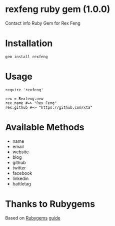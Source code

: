 # rexfeng ruby gem (1.0.0)

Contact info Ruby Gem for Rex Feng

# Installation
    gem install rexfeng

# Usage
    require 'rexfeng'

    rex = Rexfeng.new
    rex.name #=> "Rex Feng"
    rex.github #=> "https://github.com/xta"

# Available Methods

  * name
  * email
  * website
  * blog
  * github
  * twitter
  * facebook
  * linkedin
  * battletag

# Thanks to Rubygems

Based on [Rubygems](https://rubygems.org/gems/rexfeng) [guide](http://guides.rubygems.org/make-your-own-gem/)

